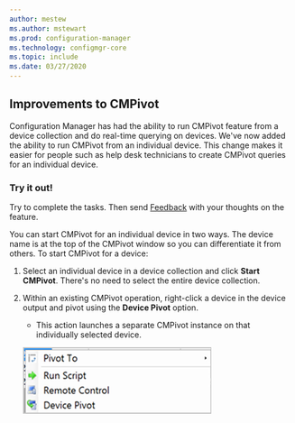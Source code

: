 ```yaml
---
author: mestew
ms.author: mstewart
ms.prod: configuration-manager
ms.technology: configmgr-core
ms.topic: include
ms.date: 03/27/2020
---
```


## <a name="bkmk_cmpivot"></a> Improvements to CMPivot
<!--6518631-->
Configuration Manager has had the ability to run CMPivot feature from a device collection and do real-time querying on devices. We've now added the ability to run CMPivot from an individual device. This change makes it easier for people such as help desk technicians to create CMPivot queries for an individual device.  

### Try it out!

Try to complete the tasks. Then send [Feedback](../../technical-preview-2003.md#bkmk_feedback) with your thoughts on the feature.

You can start CMPivot for an individual device in two ways. The device name is at the top of the CMPivot window so you can differentiate it from others. To start CMPivot for a device:

1. Select an individual device in a device collection and click **Start CMPivot**. There's no need to select the entire device collection.
1. Within an existing CMPivot operation, right-click a device in the device output and pivot using the **Device Pivot** option.
   - This action launches a separate CMPivot instance on that individually selected device.

   [![Device pivot option in CMPivot](../../media/6518631-device-pivot.png)](../../media/6518631-device-pivot.png#lightbox)
